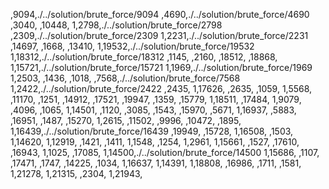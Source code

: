 ,9094,./../solution/brute_force/9094
,4690,./../solution/brute_force/4690
,3040,
,10448,
1,2798,./../solution/brute_force/2798
,2309,./../solution/brute_force/2309
1,2231,./../solution/brute_force/2231
,14697,
,1668,
,13410,
1,19532,./../solution/brute_force/19532
1,18312,./../solution/brute_force/18312
,1145,
,2160,
,18512,
,18868,
1,15721,./../solution/brute_force/15721
1,1969,./../solution/brute_force/1969
1,2503,
,1436,
,1018,
,7568,./../solution/brute_force/7568
1,2422,./../solution/brute_force/2422
,2435,
1,17626,
,2635,
,1059,
1,5568,
,11170,
,1251,
,14912,
,17521,
,19947,
,1359,
,15779,
1,18511,
,17484,
1,9079,
,4096,
,1065,
1,14501,
,1120,
,3085,
,1543,
,15970,
,5671,
1,16937,
,5883,
,16951,
,1487,
,15270,
1,2615,
,11502,
,9996,
,10472,
,1895,
1,16439,./../solution/brute_force/16439
,19949,
,15728,
1,16508,
,1503,
1,14620,
1,12919,
,1421,
,1411,
1,1548,
,1254,
1,2961,
1,15661,
,1527,
,17610,
,16943,
1,1025,
,17085,
1,14500,./../solution/brute_force/14500
1,15686,
,1107,
,17471,
,1747,
,14225,
,1034,
1,16637,
1,14391,
1,18808,
,16986,
,1711,
,1581,
1,21278,
1,21315,
,2304,
1,21943,
